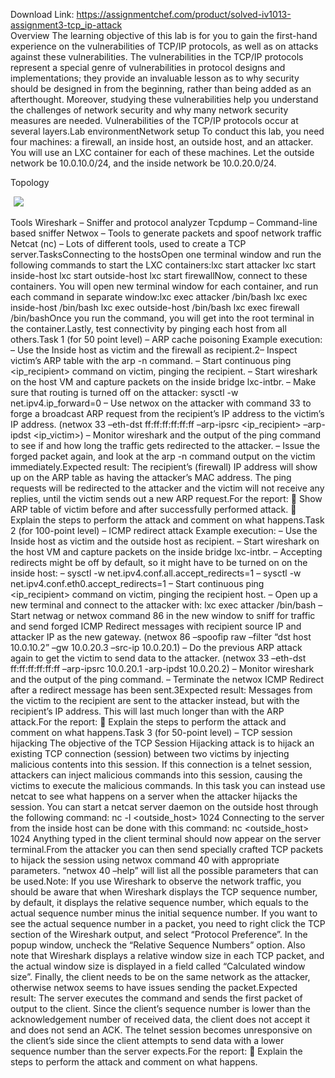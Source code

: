 Download Link: https://assignmentchef.com/product/solved-iv1013-assignment3-tcp_ip-attack
<br>
Overview The learning objective of this lab is for you to gain the first-hand experience on the vulnerabilities of TCP/IP protocols, as well as on attacks against these vulnerabilities. The vulnerabilities in the TCP/IP protocols represent a special genre of vulnerabilities in protocol designs and implementations; they provide an invaluable lesson as to why security should be designed in from the beginning, rather than being added as an afterthought. Moreover, studying these vulnerabilities help you understand the challenges of network security and why many network security measures are needed. Vulnerabilities of the TCP/IP protocols occur at several layers.Lab environmentNetwork setup To conduct this lab, you need four machines: a firewall, an inside host, an outside host, and an attacker. You will use an LXC container for each of these machines. Let the outside network be 10.0.10.0/24, and the inside network be 10.0.20.0/24.

Topology

<img decoding="async" data-recalc-dims="1" data-src="https://i0.wp.com/www.ankitcodinghub.com/wp-content/uploads/2020/05/294.png?w=980&amp;ssl=1" class="lazyload" src="data:image/gif;base64,R0lGODlhAQABAAAAACH5BAEKAAEALAAAAAABAAEAAAICTAEAOw==">

 <noscript>

  <img decoding="async" src="https://i0.wp.com/www.ankitcodinghub.com/wp-content/uploads/2020/05/294.png?w=980&amp;ssl=1" data-recalc-dims="1">

 </noscript>Tools Wireshark – Sniffer and protocol analyzer Tcpdump – Command-line based sniffer Netwox – Tools to generate packets and spoof network traffic Netcat (nc) – Lots of different tools, used to create a TCP server.TasksConnecting to the hostsOpen one terminal window and run the following commands to start the LXC containers:lxc start attacker lxc start inside-host lxc start outside-host lxc start firewallNow, connect to these containers. You will open new terminal window for each container, and run each command in separate window:lxc exec attacker /bin/bash lxc exec inside-host /bin/bash lxc exec outside-host /bin/bash lxc exec firewall /bin/bashOnce you run the command, you will get into the root terminal in the container.Lastly, test connectivity by pinging each host from all others.Task 1 (for 50 point level) – ARP cache poisoning Example execution: – Use the Inside host as victim and the firewall as recipient.2– Inspect victim’s ARP table with the arp -n command. – Start continuous ping &lt;ip_recipient&gt; command on victim, pinging the recipient. – Start wireshark on the host VM and capture packets on the inside bridge lxc-intbr. – Make sure that routing is turned off on the attacker: sysctl -w net.ipv4.ip_forward=0 – Use netwox on the attacker with command 33 to forge a broadcast ARP request from the recipient’s IP address to the victim’s IP address. (netwox 33 –eth-dst ff:ff:ff:ff:ff:ff –arp-ipsrc &lt;ip_recipient&gt; –arp-ipdst &lt;ip_victim&gt;) – Monitor wireshark and the output of the ping command to see if and how long the traffic gets redirected to the attacker. – Issue the forged packet again, and look at the arp -n command output on the victim immediately.Expected result: The recipient’s (firewall) IP address will show up on the ARP table as having the attacker’s MAC address. The ping requests will be redirected to the attacker and the victim will not receive any replies, until the victim sends out a new ARP request.For the report:  Show ARP table of victim before and after successfully performed attack.  Explain the steps to perform the attack and comment on what happens.Task 2 (for 100-point level) – ICMP redirect attack Example execution: – Use the Inside host as victim and the outside host as recipient. – Start wireshark on the host VM and capture packets on the inside bridge lxc-intbr. – Accepting redirects might be off by default, so it might have to be turned on on the inside host: – sysctl -w net.ipv4.conf.all.accept_redirects=1 – sysctl -w net.ipv4.conf.eth0.accept_redirects=1 – Start continuous ping &lt;ip_recipient&gt; command on victim, pinging the recipient host. – Open up a new terminal and connect to the attacker with: lxc exec attacker /bin/bash – Start netwag or netwox command 86 in the new window to sniff for traffic and send forged ICMP Redirect messages with recipient source IP and attacker IP as the new gateway. (netwox 86 –spoofip raw –filter “dst host 10.0.10.2” –gw 10.0.20.3 –src-ip 10.0.20.1) – Do the previous ARP attack again to get the victim to send data to the attacker. (netwox 33 –eth-dst ff:ff:ff:ff:ff:ff –arp-ipsrc 10.0.20.1 -arp-ipdst 10.0.20.2) – Monitor wireshark and the output of the ping command. – Terminate the netwox ICMP Redirect after a redirect message has been sent.3Expected result: Messages from the victim to the recipient are sent to the attacker instead, but with the recipient’s IP address. This will last much longer than with the ARP attack.For the report:  Explain the steps to perform the attack and comment on what happens.Task 3 (for 50-point level) – TCP session hijacking The objective of the TCP Session Hijacking attack is to hijack an existing TCP connection (session) between two victims by injecting malicious contents into this session. If this connection is a telnet session, attackers can inject malicious commands into this session, causing the victims to execute the malicious commands. In this task you can instead use netcat to see what happens on a server when the attacker hijacks the session. You can start a netcat server daemon on the outside host through the following command: nc -l &lt;outside_host&gt; 1024 Connecting to the server from the inside host can be done with this command: nc &lt;outside_host&gt; 1024 Anything typed in the client terminal should now appear on the server terminal.From the attacker you can then send specially crafted TCP packets to hijack the session using netwox command 40 with appropriate parameters. “netwox 40 –help” will list all the possible parameters that can be used.Note: If you use Wireshark to observe the network traffic, you should be aware that when Wireshark displays the TCP sequence number, by default, it displays the relative sequence number, which equals to the actual sequence number minus the initial sequence number. If you want to see the actual sequence number in a packet, you need to right click the TCP section of the Wireshark output, and select “Protocol Preference”. In the popup window, uncheck the “Relative Sequence Numbers” option. Also note that Wireshark displays a relative window size in each TCP packet, and the actual window size is displayed in a field called “Calculated window size”. Finally, the client needs to be on the same network as the attacker, otherwise netwox seems to have issues sending the packet.Expected result: The server executes the command and sends the first packet of output to the client. Since the client’s sequence number is lower than the acknowledgement number of received data, the client does not accept it and does not send an ACK. The telnet session becomes unresponsive on the client’s side since the client attempts to send data with a lower sequence number than the server expects.For the report:  Explain the steps to perform the attack and comment on what happens.